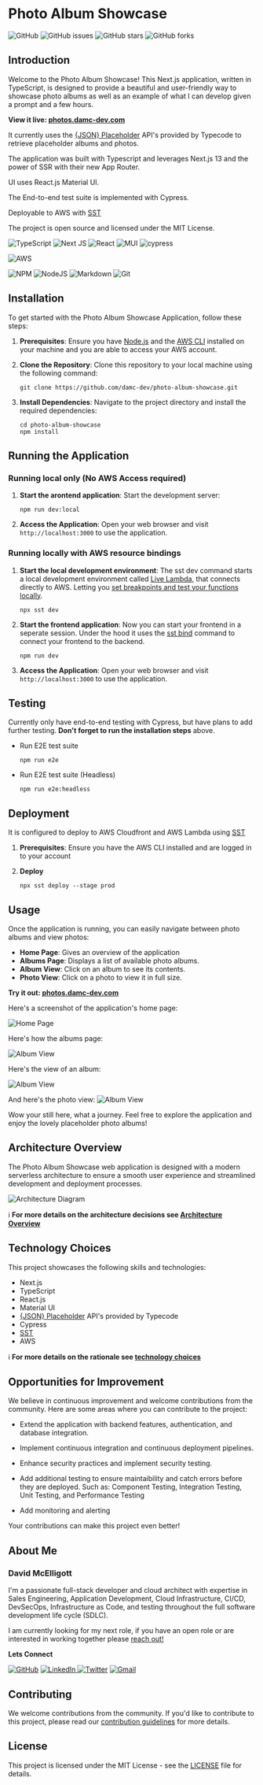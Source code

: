 # Photo Album Showcase

![GitHub](https://img.shields.io/github/license/damc-dev/photo-album-showcase)
![GitHub issues](https://img.shields.io/github/issues/damc-dev/photo-album-showcase)
![GitHub stars](https://img.shields.io/github/stars/damc-dev/photo-album-showcase)
![GitHub forks](https://img.shields.io/github/forks/damc-dev/photo-album-showcase)

## Introduction

Welcome to the Photo Album Showcase! This Next.js application, written in TypeScript, is designed to provide a beautiful and user-friendly way to showcase photo albums as well as an example of what I can develop given a prompt and a few hours.

**View it live: [photos.damc-dev.com](https://photos.damc-dev.com)**

It currently uses the [{JSON} Placeholder](https://jsonplaceholder.typicode.com/) API's provided by Typecode to retrieve placeholder albums and photos.

The application was built with Typescript and leverages Next.js 13 and the power of SSR with their new App Router. 

UI uses React.js Material UI.

The End-to-end test suite is implemented with Cypress.

Deployable to AWS with [SST](https://sst.dev/)

The project is open source and licensed under the MIT License.

![TypeScript](https://img.shields.io/badge/typescript-%23007ACC.svg?style=for-the-badge&logo=typescript&logoColor=white)
![Next JS](https://img.shields.io/badge/Next-black?style=for-the-badge&logo=next.js&logoColor=white)
![React](https://img.shields.io/badge/react-%2320232a.svg?style=for-the-badge&logo=react&logoColor=%2361DAFB)
![MUI](https://img.shields.io/badge/MUI-%230081CB.svg?style=for-the-badge&logo=mui&logoColor=white)
![cypress](https://img.shields.io/badge/-cypress-%23E5E5E5?style=for-the-badge&logo=cypress&logoColor=058a5e)

![AWS](https://img.shields.io/badge/AWS-%23FF9900.svg?style=for-the-badge&logo=amazon-aws&logoColor=white)

![NPM](https://img.shields.io/badge/NPM-%23CB3837.svg?style=for-the-badge&logo=npm&logoColor=white)
![NodeJS](https://img.shields.io/badge/node.js-6DA55F?style=for-the-badge&logo=node.js&logoColor=white)
![Markdown](https://img.shields.io/badge/markdown-%23000000.svg?style=for-the-badge&logo=markdown&logoColor=white)
![Git](https://img.shields.io/badge/git-%23F05033.svg?style=for-the-badge&logo=git&logoColor=white)

## Installation

To get started with the Photo Album Showcase Application, follow these steps:

1. **Prerequisites**: Ensure you have [Node.js](https://nodejs.org/) and the [AWS CLI](https://docs.aws.amazon.com/cli/latest/userguide/getting-started-install.html) installed on your machine and you are able to access your AWS account.  

2. **Clone the Repository**: Clone this repository to your local machine using the following command:
   ```shell
   git clone https://github.com/damc-dev/photo-album-showcase.git
   ```

3. **Install Dependencies**: Navigate to the project directory and install the required dependencies:
   ```shell
   cd photo-album-showcase
   npm install
   ```
## Running the Application

### Running local only (No AWS Access required)

1. **Start the arontend application**: Start the development server:
    ```shell
    npm run dev:local
    ```
2. **Access the Application**: Open your web browser and visit `http://localhost:3000` to use the application.

### Running locally with AWS resource bindings

1. **Start the local development environment**: The sst dev command starts a local development environment called [Live Lambda](https://docs.sst.dev/live-lambda-development), that connects directly to AWS. Letting you [set breakpoints and test your functions locally](https://docs.sst.dev/live-lambda-development#debugging-with-vs-code).
    ```shell
    npx sst dev
    ```

2. **Start the frontend application**: Now you can start your frontend in a seperate session. Under the hood it uses the [sst bind](https://docs.sst.dev/packages/sst#sst-bind) command to connect your frontend to the backend.
   ```shell
   npm run dev
   ```

3. **Access the Application**: Open your web browser and visit `http://localhost:3000` to use the application.

## Testing

Currently only have end-to-end testing with Cypress, but have plans to add further testing.  **Don't forget to run the installation steps** above.

* Run E2E test suite
    ```shell
    npm run e2e
    ```

* Run E2E test suite (Headless)
    ```shell
    npm run e2e:headless
    ```

## Deployment

It is configured to deploy to AWS Cloudfront and AWS Lambda using [SST](https://sst.dev/)

1. **Prerequisites**: Ensure you have the AWS CLI installed and are logged in to your account

2. **Deploy**
    ```shell
    npx sst deploy --stage prod
    ```

## Usage

Once the application is running, you can easily navigate between photo albums and view photos:

- **Home Page**: Gives an overview of the application
- **Albums Page**: Displays a list of available photo albums.
- **Album View**: Click on an album to see its contents.
- **Photo View**: Click on a photo to view it in full size.

**Try it out: [photos.damc-dev.com](https://photos.damc-dev.com)**

Here's a screenshot of the application's home page:

![Home Page](images/homepage.png)

Here's how the albums page:

![Album View](images/albumspage.png)

Here's the view of an album:

![Album View](images/albumview.png)


And here's the photo view:
![Album View](images/photoview.png)


Wow your still here, what a journey.  Feel free to explore the application and enjoy the lovely placeholder photo albums!

## Architecture Overview

The Photo Album Showcase web application is designed with a modern serverless architecture to ensure a smooth user experience and streamlined development and deployment processes. 

![Architecture Diagram](/diagrams/architecture.png)

:information_source: **For more details on the architecture decisions see [Architecture Overview](docs/ARCHITECTURE.md)**

## Technology Choices

This project showcases the following skills and technologies:

- Next.js
- TypeScript
- React.js
- Material UI
- [{JSON} Placeholder](https://jsonplaceholder.typicode.com/) API's provided by Typecode 
- Cypress
- [SST](https://sst.dev/)
- AWS

:information_source: **For more details on the rationale see [technology choices](docs/TECHNOLOGY.md)**

## Opportunities for Improvement

We believe in continuous improvement and welcome contributions from the community. Here are some areas where you can contribute to the project:

- Extend the application with backend features, authentication, and database integration.

- Implement continuous integration and continuous deployment pipelines.

- Enhance security practices and implement security testing.

- Add additional testing to ensure maintaibility and catch errors before they are deployed.  Such as: Component Testing, Integration Testing, Unit Testing, and Performance Testing

- Add monitoring and alerting

Your contributions can make this project even better!

## About Me

### David McElligott

I'm a passionate full-stack developer and cloud architect with expertise in Sales Engineering, Application Development, Cloud Infrastructure, CI/CD, DevSecOps, Infrastructure as Code, and testing throughout the full software development life cycle (SDLC). 

I am currently looking for my next role, if you have an open role or are interested in working together please [reach out!](mailto:damc.dev@gmail.com)

**Lets Connect**

[![GitHub](https://img.shields.io/badge/github-%23121011.svg?style=for-the-badge&logo=github&logoColor=white)](https://github.com/damc-dev) 
[![LinkedIn](https://img.shields.io/badge/linkedin-%230077B5.svg?style=for-the-badge&logo=linkedin&logoColor=white)
](https://www.linkedin.com/in/damcelligott)
[![Twitter](https://img.shields.io/badge/Twitter-%231DA1F2.svg?style=for-the-badge&logo=Twitter&logoColor=white)](https://twitter.com/damcelligott)
[![Gmail](https://img.shields.io/badge/Gmail-D14836?style=for-the-badge&logo=gmail&logoColor=white)](mailto:damc.dev@gmail.com)

## Contributing

We welcome contributions from the community. If you'd like to contribute to this project, please read our [contribution guidelines](CONTRIBUTING.md) for more details.

## License

This project is licensed under the MIT License - see the [LICENSE](LICENSE) file for details.